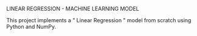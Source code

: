 LINEAR REGRESSION - MACHINE LEARNING MODEL

This project implements a " Linear Regression " model from scratch using Python and NumPy.




